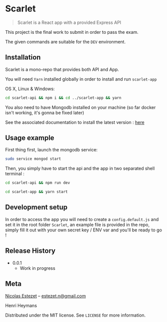 # Scarlet
> Scarlet is a React app with a provided Express API

This project is the final work to submit in order to pass the exam.

The given commands are suitable for the `DEV` environment.


## Installation

Scarlet is a mono-repo that provides both API and App.

You will need `Yarn` installed globally in order to install and run `scarlet-app`


OS X, Linux & Windows:

```sh
cd scarlet-api && npm i && cd ../scarlet-app && yarn
```

You also need to have Mongodb installed on your machine (so far docker isn't working, it's gonna be fixed later)

See the associated documentation to install the latest version : [here](https://docs.mongodb.com/v3.2/administration/install-community/)


## Usage example

First thing first, launch the mongodb service: 

```sh
sudo service mongod start
```

Then, you simply have to start the api and the app in two separated shell terminal :

```sh
cd scarlet-api && npm run dev
```

```sh
cd scarlet-app && yarn start
```

## Development setup

In order to access the app you will need to create a `config.default.js` and set it in the root folder `Scarlet`, an example file is provided in the repo, simply fill it out with your own secret key / ENV var and you'll be ready to go !


## Release History

* 0.0.1
    * Work in progress

## Meta

[Nicolas Estezet](https://www.linkedin.com/in/nicolas-estezet/) – estezet.n@gmail.com

Henri Heymans

Distributed under the MIT license. See ``LICENSE`` for more information.
